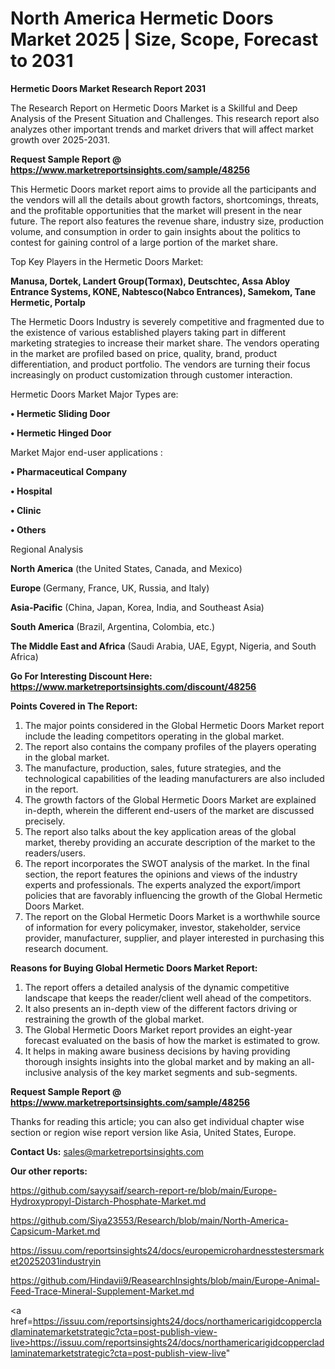 # North America Hermetic Doors Market 2025 | Size, Scope, Forecast to 2031

<strong>Hermetic Doors Market Research Report 2031</strong>

The Research Report on Hermetic Doors Market is a Skillful and Deep Analysis of the Present Situation and Challenges. This research report also analyzes other important trends and market drivers that will affect market growth over 2025-2031.

<strong>Request Sample Report @ <a href=https://www.marketreportsinsights.com/sample/48256>https://www.marketreportsinsights.com/sample/48256</a></strong>

This Hermetic Doors market report aims to provide all the participants and the vendors will all the details about growth factors, shortcomings, threats, and the profitable opportunities that the market will present in the near future. The report also features the revenue share, industry size, production volume, and consumption in order to gain insights about the politics to contest for gaining control of a large portion of the market share.

Top Key Players in the Hermetic Doors Market:

<strong>Manusa, Dortek, Landert Group(Tormax), Deutschtec, Assa Abloy Entrance Systems, KONE, Nabtesco(Nabco Entrances), Samekom, Tane Hermetic, Portalp</strong>

The Hermetic Doors Industry is severely competitive and fragmented due to the existence of various established players taking part in different marketing strategies to increase their market share. The vendors operating in the market are profiled based on price, quality, brand, product differentiation, and product portfolio. The vendors are turning their focus increasingly on product customization through customer interaction.

Hermetic Doors Market Major Types are:

<strong>•  Hermetic Sliding Door

•  Hermetic Hinged Door</strong>

Market Major end-user applications :

<strong>•  Pharmaceutical Company

•  Hospital

•  Clinic

•  Others</strong>

Regional Analysis

</u><strong><b>North America</b></strong> (the United States, Canada, and Mexico)

<strong><b>Europe </b></strong>(Germany, France, UK, Russia, and Italy)

<strong><b>Asia-Pacific</b></strong> (China, Japan, Korea, India, and Southeast Asia)

<strong><b>South America</b></strong> (Brazil, Argentina, Colombia, etc.)

<strong><b>The Middle East and Africa</b></strong> (Saudi Arabia, UAE, Egypt, Nigeria, and South Africa)

<strong>Go For Interesting Discount Here: <a href=https://www.marketreportsinsights.com/discount/48256>https://www.marketreportsinsights.com/discount/48256</a></strong>

<strong>Points Covered in The Report:</strong>
<ol>
  <li>The major points considered in the Global Hermetic Doors Market report include the leading competitors operating in the global market.</li>
  <li>The report also contains the company profiles of the players operating in the global market.</li>
  <li>The manufacture, production, sales, future strategies, and the technological capabilities of the leading manufacturers are also included in the report.</li>
  <li>The growth factors of the Global Hermetic Doors Market are explained in-depth, wherein the different end-users of the market are discussed precisely.</li>
  <li>The report also talks about the key application areas of the global market, thereby providing an accurate description of the market to the readers/users.</li>
  <li>The report incorporates the SWOT analysis of the market. In the final section, the report features the opinions and views of the industry experts and professionals. The experts analyzed the export/import policies that are favorably influencing the growth of the Global Hermetic Doors Market.</li>
  <li>The report on the Global Hermetic Doors Market is a worthwhile source of information for every policymaker, investor, stakeholder, service provider, manufacturer, supplier, and player interested in purchasing this research document.</li>
</ol>
<strong>Reasons for Buying Global Hermetic Doors Market Report:</strong>

<ol>
  <li>The report offers a detailed analysis of the dynamic competitive landscape that keeps the reader/client well ahead of the competitors.</li>
  <li>It also presents an in-depth view of the different factors driving or restraining the growth of the global market.</li>
  <li>The Global Hermetic Doors Market report provides an eight-year forecast evaluated on the basis of how the market is estimated to grow.</li>
  <li>It helps in making aware business decisions by having providing thorough insights insights into the global market and by making an all-inclusive analysis of the key market segments and sub-segments.</li>
</ol>
<strong>Request Sample Report @ <a href=https://www.marketreportsinsights.com/sample/48256>https://www.marketreportsinsights.com/sample/48256</a></strong>


Thanks for reading this article; you can also get individual chapter wise section or region wise report version like Asia, United States, Europe.

<strong>Contact Us:</strong>
sales@marketreportsinsights.com

<strong>Our other reports:</strong>

<a href=https://github.com/sayysaif/search-report-re/blob/main/Europe-Hydroxypropyl-Distarch-Phosphate-Market.md>https://github.com/sayysaif/search-report-re/blob/main/Europe-Hydroxypropyl-Distarch-Phosphate-Market.md</a>

<a href=https://github.com/Siya23553/Research/blob/main/North-America-Capsicum-Market.md>https://github.com/Siya23553/Research/blob/main/North-America-Capsicum-Market.md</a>

<a href=https://issuu.com/reportsinsights24/docs/europemicrohardnesstestersmarket20252031industryin>https://issuu.com/reportsinsights24/docs/europemicrohardnesstestersmarket20252031industryin</a>

<a href=https://github.com/Hindavii9/ReasearchInsights/blob/main/Europe-Animal-Feed-Trace-Mineral-Supplement-Market.md>https://github.com/Hindavii9/ReasearchInsights/blob/main/Europe-Animal-Feed-Trace-Mineral-Supplement-Market.md</a>

<a href=https://issuu.com/reportsinsights24/docs/northamericarigidcoppercladlaminatemarketstrategic?cta=post-publish-view-live>https://issuu.com/reportsinsights24/docs/northamericarigidcoppercladlaminatemarketstrategic?cta=post-publish-view-live</a>"
